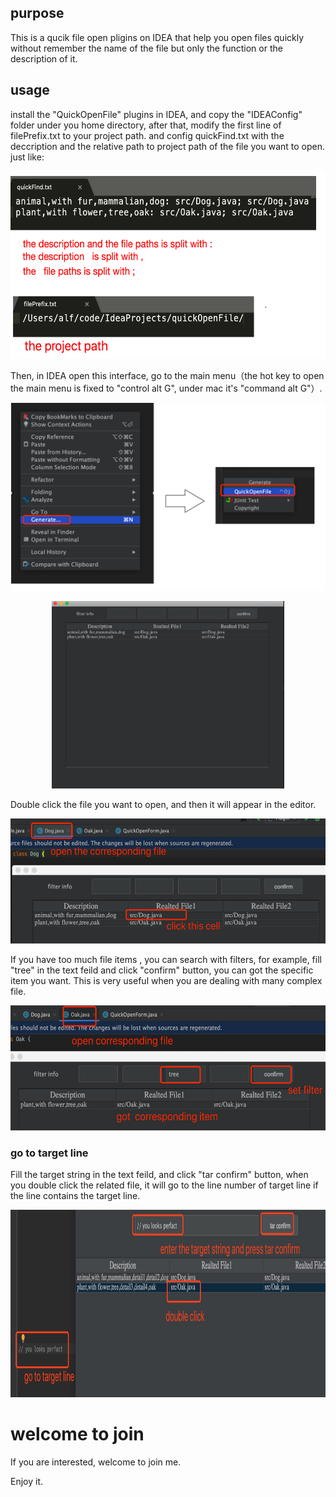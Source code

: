 ## purpose 

This is a qucik file open pligins on IDEA that help you open files quickly without remember the name of the file but only the function or the description of it.

## usage 

install the "QuickOpenFile" plugins  in IDEA, and  copy the  "IDEAConfig" folder under you home directory, after that, modify the first line of   filePrefix.txt  to your project  path. and config quickFind.txt with the deccription  and the relative path to project path   of the file you want to open. just like:

<p align="center">
  <img src="pic/config.png" height="300"  />
</p>
 

Then, in IDEA open this interface, go to the main menu（the hot key to open the main menu is fixed to "control alt G", under mac it's "command alt G"）.
 
<p align="center">
  <img src="pic/use1.png" height="300"  />
</p>
<p align="center">
  <img src="pic/main.png" height="300"  />
</p>
 


Double click the file you want to open, and then it will appear in the  editor.  
 
<p align="center">
  <img src="pic/demo1.png" height="200"  />
</p>
 


If you have too much file items , you can search with filters, for example, fill "tree" in the text feild and click "confirm" button, you can got the  specific item you want.  This is very useful when you are dealing with many complex file.

<p align="center">
  <img src="pic/filter.png" height="200"  />
</p>

### go to target line 

 Fill the target string in the  text feild, and click "tar confirm" button,  when you double click the related file, it will go to the line number of  target line if the line contains the target line. 

<p align="center">
  <img src="pic/target.jpg" height="300"  />
</p>

# welcome to join 
 
 If you are interested, welcome to join me.
 
Enjoy it.
